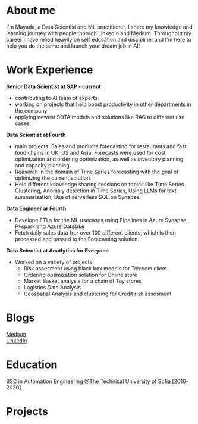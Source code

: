 # About me 
I'm Mayada, a Data Scientist and ML practitioner. I share my knowledge and learning journey with people thorugh LinkedIn and Medium. Throughout my career I have relied heavily on self education and discipline, and I'm here to help you do the same and launch your dream job in AI!

# Work Experience

**Senior Data Scientist at SAP - current**
- contributing to AI team of experts
- working on projects that help boost productivity in other departments in the company
- applying newest SOTA models and solutions like RAG to different use cases

**Data Scientist at Fourth**
  - main projects: Sales and products forecasting for restaurants and fast food chains in UK, US and Asia. Forecasts were used for cost optimization and ordering optimization, as well as inventory planning and capacity planning.
- Reaserch in the domain of Time Series forecasting with the goal of optimizing the current solution.
- Held different knowledge sharing sessions on topics like Time Series Clustering, Anomaly detection in Time Series, Using LLMs for text summarization, Use of serverless SQL on Synapse. 
    
**Data Engineer ar Fourth**
- Develope ETLs for the ML usecases using Pipelines in Azure Synapse, Pyspark and Azure Datalake
- Fetch daily sales data fror over 100 different clients, which is then processed and passed to the Forecasting solution.

**Data Scientist at Anatlytics for Everyone** 
  - Worked on a variety of projects:
    - Risk assesment using black box models for Telecom client
    - Ordering optimization solution for Online store
    - Market Basket analysis for a chain of Toy stores
    - Logistics Data Analysis
    - Geospatial Analysis and clustering for Credit risk assesment


# Blogs

[Medium](https://medium.com/@mayadakhatib)  
[LinkedIn](linkedin.com/in/mayada-khatib-099995191) 

# Education

BSC in Automation Engineering @The Technical University of Sofia [2016-2020]

# Projects
